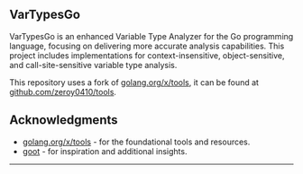 ## VarTypesGo

VarTypesGo is an enhanced Variable Type Analyzer for the Go programming language, focusing on delivering more accurate analysis capabilities. This project includes implementations for context-insensitive, object-sensitive, and call-site-sensitive variable type analysis.

This repository uses a fork of [golang.org/x/tools](https://pkg.go.dev/golang.org/x/tools), it can be found at [github.com/zeroy0410/tools](https://github.com/zeroy0410/tools).

## Acknowledgments

- [golang.org/x/tools](https://pkg.go.dev/golang.org/x/tools) - for the foundational tools and resources.
- [goot](https://github.com/cokeBeer/goot) - for inspiration and additional insights.

---